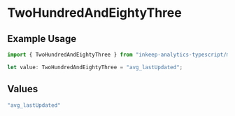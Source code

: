 # TwoHundredAndEightyThree

## Example Usage

```typescript
import { TwoHundredAndEightyThree } from "inkeep-analytics-typescript/models/operations";

let value: TwoHundredAndEightyThree = "avg_lastUpdated";
```

## Values

```typescript
"avg_lastUpdated"
```